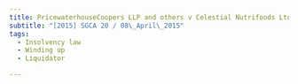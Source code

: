 ```yaml
---
title: PricewaterhouseCoopers LLP and others v Celestial Nutrifoods Ltd (in compulsory liquidation) 
subtitle: "[2015] SGCA 20 / 08\_April\_2015"
tags:
  - Insolvency law
  - Winding up
  - Liquidator

---
```


